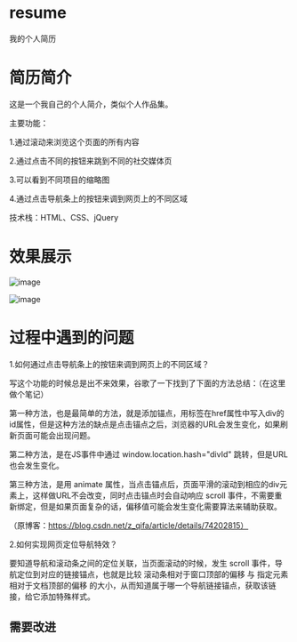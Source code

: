 # resume
我的个人简历

# 简历简介
这是一个我自己的个人简介，类似个人作品集。

主要功能：

1.通过滚动来浏览这个页面的所有内容

2.通过点击不同的按钮来跳到不同的社交媒体页

3.可以看到不同项目的缩略图

4.通过点击导航条上的按钮来调到网页上的不同区域

技术栈：HTML、CSS、jQuery

# 效果展示
![image](https://user-images.githubusercontent.com/26202472/38456124-4b8db472-3ab3-11e8-8cb2-86e3a8f66840.png)

![image](https://user-images.githubusercontent.com/26202472/38456149-a2dfcc2e-3ab3-11e8-98b6-aaa938c1668d.png)

# 过程中遇到的问题
1.如何通过点击导航条上的按钮来调到网页上的不同区域？

写这个功能的时候总是出不来效果，谷歌了一下找到了下面的方法总结：（在这里做个笔记）

第一种方法，也是最简单的方法，就是添加锚点，用<a>标签在href属性中写入div的id属性，但是这种方法的缺点是点击锚点之后，浏览器的URL会发生变化，如果刷新页面可能会出现问题。　

第二种方法，是在JS事件中通过 window.location.hash="divId" 跳转，但是URL也会发生变化。

第三种方法，是用 animate 属性，当点击锚点后，页面平滑的滚动到相应的div元素上，这样做URL不会改变，同时点击锚点时会自动响应 scroll 事件，不需要重新绑定，但是如果页面复杂的话，偏移值可能会发生变化需要算法来辅助获取。

（原博客：https://blog.csdn.net/z_qifa/article/details/74202815）

2.如何实现网页定位导航特效？

要知道导航和滚动条之间的定位关联，当页面滚动的时候，发生 scroll 事件，导航定位到对应的链接锚点，也就是比较 滚动条相对于窗口顶部的偏移 与 指定元素相对于文档顶部的偏移 的大小，从而知道属于哪一个导航链接锚点，获取该链接，给它添加特殊样式。

## 需要改进
